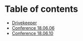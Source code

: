 # Table of contents

* [Drivekeeper](README.md)
* [Conference 18.06.06](conference-18.06.06.md)
* [Conference 18.06.10](conference-18.06.10.md)

